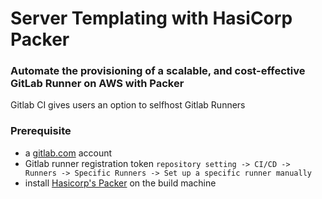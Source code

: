 # Server Templating with HasiCorp Packer

### Automate the provisioning of a scalable, and cost-effective GitLab Runner on AWS with Packer

Gitlab CI gives users an option to selfhost Gitlab Runners


### Prerequisite 
* a [gitlab.com](gitlab.com) account
* Gitlab runner registration token `repository setting -> CI/CD -> Runners -> Specific Runners -> Set up a specific runner manually`
* install [Hasicorp's Packer](https://releases.hashicorp.com/packer/) on the build machine
